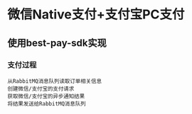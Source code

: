 # 微信Native支付+支付宝PC支付

## 使用best-pay-sdk实现

  ### 支付过程
    从RabbitMQ消息队列读取订单相关信息
    创建微信/支付宝的支付请求
    获取微信/支付宝的异步通知结果
    将结果发送给RabbitMQ消息队列
   
   
    
